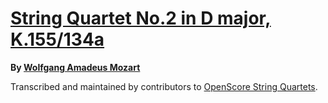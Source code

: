# [String Quartet No.2 in D major, K.155/134a][set]

__By [Wolfgang Amadeus Mozart][composer]__

[set]: https://musescore.com/openscore-string-quartets/sets/6406690
[composer]: https://musescore.com/openscore-string-quartets/sets?order=title&text=Mozart,+Wolfgang

Transcribed and maintained by contributors to [OpenScore String Quartets].

[OpenScore String Quartets]: https://musescore.com/openscore-string-quartets
